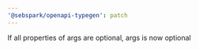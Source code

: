 ```yaml
---
'@sebspark/openapi-typegen': patch
---
```


If all properties of args are optional, args is now optional
